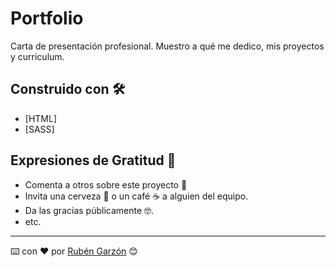 # Portfolio

Carta de presentación profesional. Muestro a qué me dedico, mis proyectos y curriculum.

## Construido con 🛠️

* [HTML]
* [SASS]

## Expresiones de Gratitud 🎁

* Comenta a otros sobre este proyecto 📢
* Invita una cerveza 🍺 o un café ☕ a alguien del equipo.
* Da las gracias públicamente 🤓.
* etc.



---
⌨️ con ❤️ por [Rubén Garzón](https://github.com/rubengarzon) 😊
